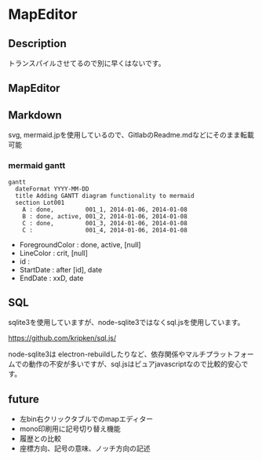 # MapEditor

## Description

トランスパイルさせてるので別に早くはないです。

## MapEditor


## Markdown

svg, mermaid.jpを使用しているので、GitlabのReadme.mdなどにそのまま転載可能

### mermaid gantt

```
gantt
  dateFormat YYYY-MM-DD
  title Adding GANTT diagram functionality to mermaid
  section Lot001
    A : done,         001_1, 2014-01-06, 2014-01-08
    B : done, active, 001_2, 2014-01-06, 2014-01-08
    C : done,         001_3, 2014-01-06, 2014-01-08
    C :               001_4, 2014-01-06, 2014-01-08
```

- ForegroundColor : done, active, [null]
- LineColor : crit, [null]
- id :
- StartDate : after [id], date
- EndDate : xxD, date

## SQL

sqlite3を使用していますが、node-sqlite3ではなくsql.jsを使用しています。

https://github.com/kripken/sql.js/

node-sqlite3は electron-rebuildしたりなど、依存関係やマルチプラットフォームでの動作の不安が多いですが、sql.jsはピュアjavascriptなので比較的安心です。

## future

- 左bin右クリックタブルでのmapエディター
- mono印刷用に記号切り替え機能
- 履歴との比較
- 座標方向、記号の意味、ノッチ方向の記述
